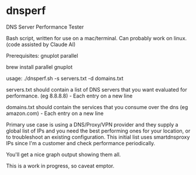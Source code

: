 # dnsperf
DNS Server Performance Tester


Bash script, written for use on a mac/terminal. Can probably work on linux. (code assisted by Claude AI)

Prerequisites:
gnuplot
parallel

brew install parallel gnuplot


usage: ./dnsperf.sh -s servers.txt -d domains.txt

servers.txt should contain a list of DNS servers that you want evaluated for performance. (eg 8.8.8.8) - Each entry on a new line

domains.txt should contain the services that you consume over the dns (eg amazon.com)  - Each entry on a new line

Primary use case is using a DNS/Proxy/VPN provider and they supply a global list of IPs and you need the best performing ones for your location, or to troubleshoot an existing configuration. This initial list uses smartdnsproxy IPs since I'm a customer and check performance periodically.

You'll get a nice graph output showing them all.


This is a work in progress, so caveat emptor.



